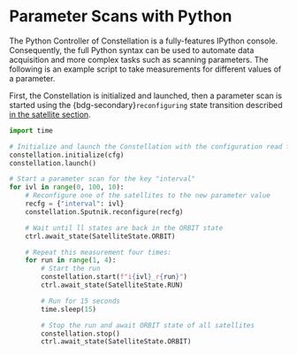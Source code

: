 # Parameter Scans with Python

The Python Controller of Constellation is a fully-features IPython console.
Consequently, the full Python syntax can be used to automate data acquisition and more complex tasks such as scanning
parameters. The following is an example script to take measurements for different values of a parameter.

First, the Constellation is initialized and launched, then a parameter scan is started using the
{bdg-secondary}`reconfiguring` state transition described
[in the satellite section](../concepts/satellite.md#changing-states-transitions).

```python
import time

# Initialize and launch the Constellation with the configuration read from a file
constellation.initialize(cfg)
constellation.launch()

# Start a parameter scan for the key "interval"
for ivl in range(0, 100, 10):
    # Reconfigure one of the satellites to the new parameter value
    recfg = {"interval": ivl}
    constellation.Sputnik.reconfigure(recfg)

    # Wait until ll states are back in the ORBIT state
    ctrl.await_state(SatelliteState.ORBIT)

    # Repeat this measurement four times:
    for run in range(1, 4):
        # Start the run
        constellation.start(f"i{ivl}_r{run}")
        ctrl.await_state(SatelliteState.RUN)

        # Run for 15 seconds
        time.sleep(15)

        # Stop the run and await ORBIT state of all satellites
        constellation.stop()
        ctrl.await_state(SatelliteState.ORBIT)
```
